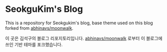 # SeokguKim's Blog
This is a repository for Seokgukim's blog, base theme used on this blog forked from [abhinavs/moonwalk](https://github.com/abhinavs/moonwalk).

이 곳은 김석구의 블로그 리포지토리입니다. [abhinavs/moonwalk](https://github.com/abhinavs/moonwalk) 로부터 이 블로그에 쓰인 기반 테마를 포크했습니다.
